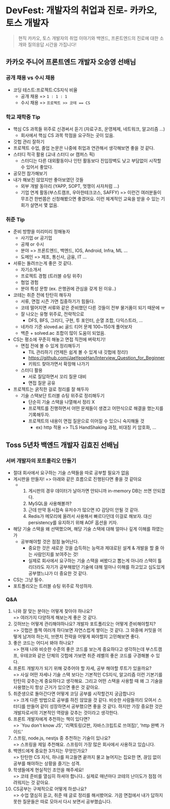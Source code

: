 # DevFest: 개발자의 취업과 진로- 카카오, 토스 개발자

> 현직 카카오, 토스 개발자의 취업 이야기와 백엔드, 프론트엔드의 진로에 대한 소개와 질의응답 시간을 가집니다!

## 카카오 주니어 프론트엔드 개발자 오승영 선배님

### 공개 채용 vs 수시 채용

- 코딩 테스트:프로젝트:CS지식 비율
  - 공개 채용 => `1 : 1 : 1`
  - 수시 채용 => `프로젝트 >> 코테 == CS`

### 학교 재학중 Tip

- 핵심 CS 과목들 위주로 신경써서 듣기 (자료구조, 운영체제, 네트워크, 알고리즘 ...)
  - 회사에서 핵심 CS 과목 학점을 요구하는 곳이 있음.
- 깃헙 관리 잘하기
- 프로젝트 수업, 졸업 논문은 나중에 취업과 연관해서 생각해보면 좋을 것 같다.
- 스터디 적극 활용 (교내 스터디 or 캠퍼스 픽)
  - 스터디는 다른 대외활동이나 인턴 활동보다 진입장벽도 낮고 부담없이 시작할 수 있어서 좋았다.
- 공모전 참가해보기
- 내가 해보진 않았지만 좋아보였던 것들
  - 외부 개발 동아리 (YAPP, SOPT, 멋쟁이 사자처럼 ...)
  - 기업 연계 활동(부스트캠프, 우아한테크코스, SAFFY) => 이런건 여러분들이 무조건 한번쯤은 신청해봤으면 좋겠어요. 이런 체계적인 교육을 받을 수 있는 기회가 살면서 몇 없음.

### 취준 Tip

- 준비 방향을 미리미리 정해놓자
  - 사기업 or 공기업
  - 공채 or 수시
  - 분야 => 프론트엔드, 백엔드, IOS, Android, Infra, ML ...
  - 도메인 => 제조, 통신사, 금융, IT ...
- 서류는 돌려쓰는게 좋은 것 같다.
  - 자기소개서
  - 프로젝트 경험 (트러블 슈팅 위주)
  - 협업 경험
  - 분야 특성 문항 (ex. 은행권에 관심을 갖게 된 이유..)
- 코테는 취준 전에 탄탄히 해두자
  - 서류, 면접 시즌 가면 집중하기가 힘들다.
  - 코테 떨어지면 서류와 같은 준비했던 다른 것들이 전부 물거품이 되기 때문에 ㅠ
  - 잘 나오는 유형 위주로, 전략적으로
    - DFS, BFS, 그리디, 구현, 투 포인터, 순열 조합, 다익스트라, ...
  - 네카라 기준 sloved.ac 골드 티어 문제 100~150개 풀어보자
  - 백준 + solved.ac 조합이 많이 도움이 되었음.
- CS는 평소에 꾸준히 해놓고 면접 직전에 벼락치기!
  - 면접 전에 볼 수 있게 정리해두기
    - TIL 관리하기 (언제든 쉽게 볼 수 있게 내 깃헙에 정리!)
    - https://github.com/JaeYeopHan/Interview_Question_for_Beginner
    - 키워드 찾아가면서 확장해 나가기
  - 스터디 활용
    - 서로 질답하면서 꼬리 질문 대비
    - 면접 질문 공유
- 프로젝트는 굵직한 걸로 정리를 잘 해두자
  - 기술 스택보단 트러블 슈팅 위주로 정리해두기
    - 단순히 기술 스택을 나열해서 정리 X
    - 프로젝트를 진행하면서 어떤 문제들이 생겼고 어떤식으로 해결을 했는지를 기록해두자.
    - 프로젝트의 내용이 면접 질문으로 이어질 수 있으니 숙지해둘 것
      - ex) http 적용 => TLS HandShaking 과정, 비대칭 키 암호화, ...

## Toss 5년차 백엔드 개발자 김효진 선배님

### 서버 개발자의 포트폴리오 만들기

- 절대 회사에서 요구하는 기술 스택들을 따로 공부할 필요가 없음
- 게시판을 만들자! => 아래와 같은 흐름으로 진행된다면 좋을 것 같아요
  - 1. 게시판의 경우 데이터가 날아가면 안되니까 in-memory DB는 쓰면 안되겠다.
    2. MySQL을 사용해볼까?
    3. 근데 만약 동시접속 유저수가 많으면 IO 감당이 안될 것 같아.
    4. Redis가 메모리에 올려서 사용해서 빠르다던데 이걸로 해보자. 대신 persistency를 유지하기 위해 AOF 옵션을 키자.
- 해당 기술 스택을 왜 선택했으며, 해당 기술 스택에 대해 얼마나 깊게 이해를 하였는가
  - 공부해야할 것은 점점 늘어난다.
    - 중요한 것은 새로운 것을 습득하는 능력과 제대로된 설계 & 개발을 할 줄 아는 사람인지를 보여주는 것!
    - 실제로 회사에서 요구하는 기술 스택을 써봤다고 뽑는게 아니라 스택이 틀리더라도 자기가 공부해왔던 기술에 대해 얼마나 이해를 하고있고 심도있게 공부했느냐가 더 중요한 것 같다.
- CS는 그냥 필수.
- 포트폴리오는 트러블 슈팅 위주로 작성하자.



### Q&A

1. 나와 잘 맞는 분야는 어떻게 찾아야 하나요?  
   => 여러가지 다양하게 해보는게 좋은 것 같다.
2. 깃허브는 어떻게 관리해야하나요? 개발자 포트폴리오는 어떻게 준비해야할지?  
   => 깃헙은 플젝 여러개 하다보면 자연스럽게 쌓이는 것 같다. 그 와중에 커밋을 어떻게 남겨야 하는지, 브랜치 전략을 어떻게 짜야할지 고민해보면 좋다.  
3. 좋은 코드는 어디서 봐야 하나요?  
   => 현재 나와 비슷한 수준의 좋은 코드를 보는게 중요하다고 생각하는데 부스트캠프, 우테코와 같은 단체의 깃헙에 가보면 취준 레벨의 좋은 코드를 구경해볼 수 있다.
4. 프론트 개발자가 되기 위해 갖추어야 할 자세, 공부 해야할 루트가 있을까요?  
   => 사실 어떤 자세나 기술 스택 보다는 기본적인 CS지식, 알고리즘 이런 기본기를 탄탄히 갖추는게 중요하다고 생각해요. 그리고 어떤 스택을 사용할 때 왜 그 기술을 사용했는지 항상 근거가 있으면 좋은 것 같아요.
5. 취준생으로 돌아간다면 어떻게 코딩 공부를 시작할건지 궁금합니다  
   => 크게 다른 방법으로 공부를 하진 않았을 것 같다. 비슷한 사람들끼리 모여서 스터디를 만들어 같이 성장하면서 공부했으면 좋을 것 같다. 하지만 가장 중요한 것은 개발자로서의 기본적인 역량을 갖추는 것이라고 생각한다.
6. 프론트 개발자에게 추천하는 책이 있다면?  
   => `You don't know JS', '리팩토링(2판, 자바스크립트로 쓰여짐)', 'http 완벽 가이드'
7. 스프링, node.js, nestjs 중 추천하는 기술이 있나요?  
   => 스프링을 제일 추천해요. 스프링이 가장 많은 회사에서 사용하고 있습니다.
8. 백엔드에게 중요한 3가지는 무엇인가요?  
   => 탄탄한 CS 지식, 하나를 파고들면 끝까지 물고 늘어지는 집요한 면, 끊임 없이 공부를 해야하는 상황을 즐기는 성격.
9. 학생들에게 현실적인 조언을 해주세요!  
   => 코테 준비를 열심히 하셔야 합니다.. 실제로 매년마다 코테의 난이도가 점점 어려워지는 것 같아요.
10. CS공부는 구체적으로 어떻게 하셨나요?  
    => 수업 열심히 듣고, 취준 때 글로 정리를 해서봤어요. 가끔 면접에서 내가 답하지 못한 질문들은 따로 모아서 다시 보면서 공부했습니다.

